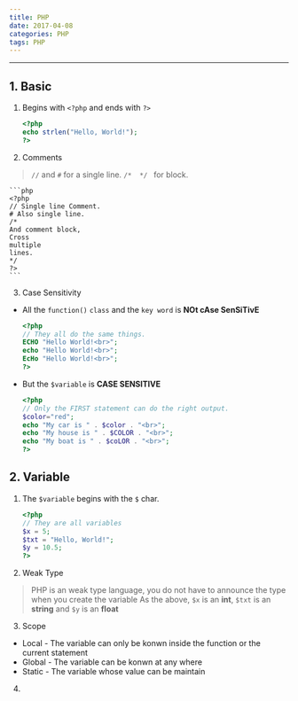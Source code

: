 ```yaml
---
title: PHP
date: 2017-04-08
categories: PHP
tags: PHP
---
```


---

## 1. Basic

1. Begins with `<?php` and ends with `?>`
    ```php
    <?php
    echo strlen("Hello, World!");
    ?>
    ```

2. Comments
> `//` and `#` for a single line.
`/*  */ ` for block.

    ```php
    <?php
    // Single line Comment.
    # Also single line.
    /*
    And comment block,
    Cross
    multiple
    lines.
    */
    ?>
    ```

3. Case Sensitivity
- All the `function()` `class` and the `key word` is **NOt cAse SenSiTivE**

    ```php
    <?php
    // They all do the same things.
    ECHO "Hello World!<br>";
    echo "Hello World!<br>";
    EcHo "Hello World!<br>";
    ?>
    ```

- But the `$variable` is **CASE SENSITIVE**

    ```php
    <?php
    // Only the FIRST statement can do the right output.
    $color="red";
    echo "My car is " . $color . "<br>";
    echo "My house is " . $COLOR . "<br>";
    echo "My boat is " . $coLOR . "<br>";
    ?>
    ```

## 2. Variable

1. The `$variable` begins with the `$` char.

    ```php
    <?php
    // They are all variables
    $x = 5;
    $txt = "Hello, World!";
    $y = 10.5;
    ?>
    ```
2. Weak Type
> PHP is an weak type language, you do not have to announce the type when you create the variable
As the above, `$x` is an **int**, `$txt` is an **string** and `$y` is an **float**

3. Scope
- Local
        - The variable can only be konwn inside the function or the current statement
- Global
        - The variable can be konwn at any where
- Static
        - The variable whose value can be maintain

4.
